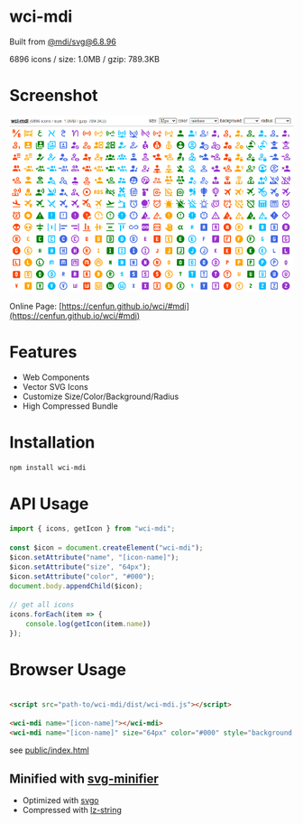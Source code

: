 # wci-mdi
Built from [@mdi/svg@6.8.96](https://github.com/Templarian/MaterialDesign-SVG)  

6896 icons / size: 1.0MB / gzip: 789.3KB  



# Screenshot
![screenshot](public/screenshot.png)

Online Page: [https://cenfun.github.io/wci/#mdi](https://cenfun.github.io/wci/#mdi)

# Features
* Web Components
* Vector SVG Icons 
* Customize Size/Color/Background/Radius
* High Compressed Bundle
# Installation
```sh
npm install wci-mdi
```
# API Usage
```js
import { icons, getIcon } from "wci-mdi";

const $icon = document.createElement("wci-mdi");
$icon.setAttribute("name", "[icon-name]");
$icon.setAttribute("size", "64px");
$icon.setAttribute("color", "#000");
document.body.appendChild($icon);

// get all icons
icons.forEach(item => {
    console.log(getIcon(item.name))
});
```
# Browser Usage
```html

<script src="path-to/wci-mdi/dist/wci-mdi.js"></script>

<wci-mdi name="[icon-name]"></wci-mdi>
<wci-mdi name="[icon-name]" size="64px" color="#000" style="background:#f5f5f5;"></wci-mdi>
```
see [public/index.html](public/index.html)

## Minified with [svg-minifier](https://github.com/cenfun/svg-minifier)
* Optimized with [svgo](https://github.com/svg/svgo)
* Compressed with [lz-string](https://github.com/pieroxy/lz-string)